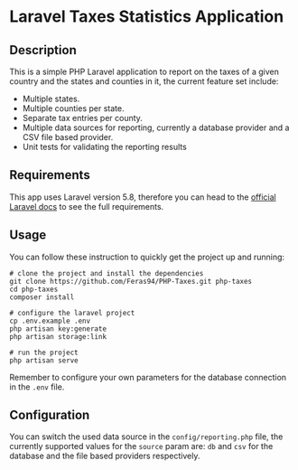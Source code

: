 # Laravel Taxes Statistics Application


## Description

This is a simple PHP Laravel application to report on the taxes of a given country and the states and counties in it, the current feature set include:

- Multiple states.
- Multiple counties per state.
- Separate tax entries per county.
- Multiple data sources for reporting, currently a database provider and a CSV file based provider.
- Unit tests for validating the reporting results

## Requirements

This app uses Laravel version 5.8, therefore you can head to the [official Laravel docs](https://laravel.com/docs/5.8/installation#server-requirements) to see the full requirements.

## Usage

You can follow these instruction to quickly get the project up and running:

```
# clone the project and install the dependencies
git clone https://github.com/Feras94/PHP-Taxes.git php-taxes
cd php-taxes
composer install

# configure the laravel project
cp .env.example .env
php artisan key:generate
php artisan storage:link

# run the project
php artisan serve
```

Remember to configure your own parameters for the database connection in the `.env` file.

## Configuration

You can switch the used data source in the `config/reporting.php` file, the currently supported values for the `source` param are: `db` and `csv` for the database and the file based providers respectively.
